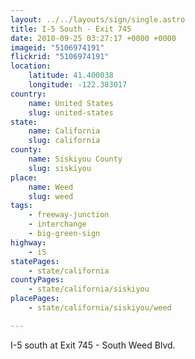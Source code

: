 ```yaml
---
layout: ../../layouts/sign/single.astro
title: I-5 South - Exit 745
date: 2010-09-25 03:27:17 +0000 +0000
imageid: "5106974191"
flickrid: "5106974191"
location:
    latitude: 41.400038
    longitude: -122.383017
country:
    name: United States
    slug: united-states
state:
    name: California
    slug: california
county:
    name: Siskiyou County
    slug: siskiyou
place:
    name: Weed
    slug: weed
tags:
    - freeway-junction
    - interchange
    - big-green-sign
highway:
    - i5
statePages:
    - state/california
countyPages:
    - state/california/siskiyou
placePages:
    - state/california/siskiyou/weed

---
```

I-5 south at Exit 745 - South Weed Blvd.